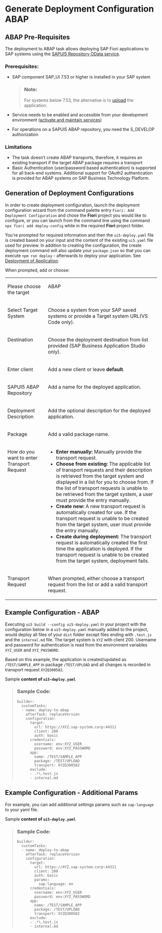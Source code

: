 <!-- loioc06b9cbb3f3641aabfe3a5d199e855a0 -->

# Generate Deployment Configuration ABAP



<a name="loioc06b9cbb3f3641aabfe3a5d199e855a0__section_lmt_bq3_k4b"/>

## ABAP Pre-Requisites

The deployment to ABAP task allows deploying SAP Fiori applications to SAP systems using the [SAPUI5 Repository OData service](https://sapui5.hana.ondemand.com/#/topic/a883327a82ef4cc792f3c1e7b7a48de8.html).



### Prerequisites:

-   SAP component SAP\_UI 7.53 or higher is installed in your SAP system

    > ### Note:  
    > For systems below 7.53, the alternative is to [upload](https://help.sap.com/viewer/0ce0b8c56fa74dd897fffda8407e8272/7.5.17/en-US/a560bd6ed4654fd1b338df065d331872.html) the application.

-   Service needs to be enabled and accessible from your development environment \([activate and maintain services](https://help.sap.com/viewer/68bf513362174d54b58cddec28794093/7.52.5/en-US/bb2bfe50645c741ae10000000a423f68.html)\)
-   For operations on a SAPUI5 ABAP repository, you need the S\_DEVELOP authorization



### Limitations

-   The task doesn’t create ABAP transports, therefore, it requires an existing transport if the target ABAP package requires a transport
-   Basic Authentication \(user/password based authentication\) is supported for all back-end systems. Additional support for OAuth2 authentication is provided for ABAP systems on SAP Business Technology Platform.



<a name="loioc06b9cbb3f3641aabfe3a5d199e855a0__section_nv5_bxx_3nb"/>

## Generation of Deployment Configurations

In order to create deployment configuration, launch the deployment configuration wizard from the command palette entry `Fiori: Add Deployment Configuration` and chose the **Fiori** project you would like to configure, or you can launch from the command line using the command `npx fiori add deploy-config` while in the required **Fiori** project folder.

You're prompted for required information and then the `ui5-deploy.yaml` file is created based on your input and the content of the existing `ui5.yaml` file used for preview. In addition to creating the configuration, the create deployment command will also update your `package.json` so that you can execute `npm run deploy` - afterwards to deploy your application. See [Deployment of Application](deployment-of-application-607014e.md).

When prompted, add or choose:


<table>
<tr>
<td valign="top">

Please choose the target

</td>
<td valign="top">

ABAP

</td>
</tr>
<tr>
<td valign="top">

Select Target System

</td>
<td valign="top">

Choose a system from your SAP saved systems or provide a Target system URL\(VS Code only\).

</td>
</tr>
<tr>
<td valign="top">

Destination

</td>
<td valign="top">

Choose the deployment destination from list provided \(SAP Business Application Studio only\).

</td>
</tr>
<tr>
<td valign="top">

Enter client

</td>
<td valign="top">

Add a new client or leave **default**.

</td>
</tr>
<tr>
<td valign="top">

SAPUI5 ABAP Repository

</td>
<td valign="top">

Add a name for the deployed application.

</td>
</tr>
<tr>
<td valign="top">

Deployment Description

</td>
<td valign="top">

Add the optional description for the deployed application.

</td>
</tr>
<tr>
<td valign="top">

Package

</td>
<td valign="top">

Add a valid package name.

</td>
</tr>
<tr>
<td valign="top">

How do you want to enter Transport Request

</td>
<td valign="top">

-   **Enter manually:** Manually provide the transport request.
-   **Choose from existing:** The applicable list of transport requests and their description is retrieved from the target system and displayed in a list for you to choose from. If the list of transport requests is unable to be retrieved from the target system, a user must provide the entry manually.
-   **Create new:** A new transport request is automatically created for use. If the transport request is unable to be created from the target system, user must provide the entry manually.
-   **Create during deployment:** The transport request is automatically created the first time the application is deployed. If the transport request is unable to be created from the target system, deployment fails.




</td>
</tr>
<tr>
<td valign="top">

Transport Request

</td>
<td valign="top">

When prompted, either choose a transport request from the list or add a valid transport request.

</td>
</tr>
</table>



<a name="loioc06b9cbb3f3641aabfe3a5d199e855a0__section_a5d_mfd_l4b"/>

## Example Configuration - ABAP

Executing `ui5 build --config ui5-deploy.yaml` in your project with the configuration below in a `ui5-deploy.yaml` manually added to the project, would deploy all files of your `dist` folder except files ending with `.test.js` and the `internal.md` file. The target system is `XYZ` with client 200. Username and password for authentication is read from the environment variables `XYZ_USER` and `XYZ_PASSWORD`.

Based on this example, the application is created/updated as `/TEST/SAMPLE_APP` in package `/TEST/UPLOAD` and all changes is recorded in transport request `XYZQ300582`.

Sample **content of `ui5-deploy.yaml`**

> ### Sample Code:  
> ```
> builder:
>   customTasks:
>   - name: deploy-to-abap
>     afterTask: replaceVersion
>     configuration:
>       target:
>         url: https://XYZ.sap-system.corp:44311
>         client: 200
>         auth: basic
>       credentials:
>         username: env:XYZ_USER
>         password: env:XYZ_PASSWORD
>       app:
>         name: /TEST/SAMPLE_APP
>         package: /TEST/UPLOAD
>         transport: XYZQ300582
>       exclude:
>       - .*\.test.js
>       - internal.md
> ```



<a name="loioc06b9cbb3f3641aabfe3a5d199e855a0__section_qdj_kr4_fvb"/>

## Example Configuration - Additional Params

For example, you can add additional settings params such as `sap-language` to your yaml file.

Sample **content of `ui5-deploy.yaml`**

> ### Sample Code:  
> ```
> builder:
>   customTasks:
>   - name: deploy-to-abap
>     afterTask: replaceVersion
>     configuration:
>       target:
>         url: https://XYZ.sap-system.corp:44311
>         client: 200
>         auth: basic
>         params: 
>           sap-language: en
>       credentials:
>         username: env:XYZ_USER
>         password: env:XYZ_PASSWORD
>       app:
>         name: /TEST/SAMPLE_APP
>         package: /TEST/UPLOAD
>         transport: XYZQ300582
>       exclude:
>       - .*\.test.js
>       - internal.md
> ```

